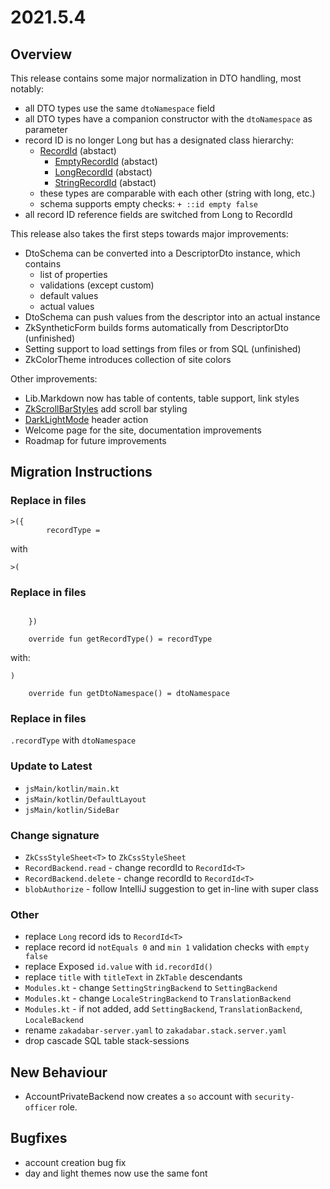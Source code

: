 # 2021.5.4

## Overview

This release contains some major normalization in DTO handling, most notably:

* all DTO types use the same `dtoNamespace` field
* all DTO types have a companion constructor with the `dtoNamespace` as parameter
* record ID is no longer Long but has a designated class hierarchy:
    * [RecordId](/src/commonMain/kotlin/zakadabar/stack/data/record/recordid.kt) (abstact)
        * [EmptyRecordId](/src/commonMain/kotlin/zakadabar/stack/data/record/recordid.kt) (abstact)
        * [LongRecordId](/src/commonMain/kotlin/zakadabar/stack/data/record/recordid.kt) (abstact)
        * [StringRecordId](/src/commonMain/kotlin/zakadabar/stack/data/record/recordid.kt) (abstact)
    * these types are comparable with each other (string with long, etc.)
    * schema supports empty checks: `+ ::id empty false`
* all record ID reference fields are switched from Long to RecordId

This release also takes the first steps towards major improvements:

* DtoSchema can be converted into a DescriptorDto instance, which contains
    * list of properties
    * validations (except custom)
    * default values
    * actual values
* DtoSchema can push values from the descriptor into an actual instance
* ZkSyntheticForm builds forms automatically from DescriptorDto (unfinished)
* Setting support to load settings from files or from SQL (unfinished)
* ZkColorTheme introduces collection of site colors

Other improvements:

* Lib.Markdown now has table of contents, table support, link styles
* [ZkScrollBarStyles](/src/jsMain/kotlin/zakadabar/stack/frontend/builtin/layout/ZkScrollBarStyles.kt) add scroll bar
  styling
* [DarkLightMode](/src/jsMain/kotlin/zakadabar/stack/frontend/builtin/titlebar/actions/DarkLightMode.kt) header action
* Welcome page for the site, documentation improvements
* Roadmap for future improvements

## Migration Instructions

### Replace in files

```
>({
        recordType =
```

with

`>(`

### Replace in files

```

    })

    override fun getRecordType() = recordType
```

with:

```
)

    override fun getDtoNamespace() = dtoNamespace
```

### Replace in files

`.recordType` with `dtoNamespace`

### Update to Latest

* `jsMain/kotlin/main.kt`
* `jsMain/kotlin/DefaultLayout`
* `jsMain/kotlin/SideBar`

### Change signature

* `ZkCssStyleSheet<T>` to `ZkCssStyleSheet`
* `RecordBackend.read` - change recordId to `RecordId<T>`
* `RecordBackend.delete` - change recordId to `RecordId<T>`
* `blobAuthorize` - follow IntelliJ suggestion to get in-line with super class

### Other

* replace `Long` record ids to  `RecordId<T>`
* replace record id `notEquals 0` and `min 1` validation checks with `empty false`
* replace Exposed `id.value` with `id.recordId()`
* replace `title` with `titleText` in `ZkTable` descendants
* `Modules.kt` - change `SettingStringBackend` to `SettingBackend`
* `Modules.kt` - change `LocaleStringBackend` to `TranslationBackend`
* `Modules.kt` - if not added, add `SettingBackend`, `TranslationBackend`, `LocaleBackend`
* rename `zakadabar-server.yaml` to `zakadabar.stack.server.yaml`
* drop cascade SQL table stack-sessions

## New Behaviour

* AccountPrivateBackend now creates a `so` account with `security-officer` role.

## Bugfixes

* account creation bug fix
* day and light themes now use the same font
